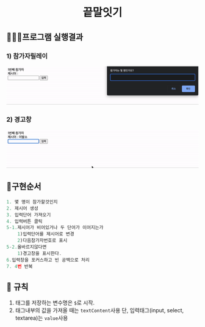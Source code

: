 <h1 align="middle">
    끝말잇기 </h1>

## 👨🏻‍💻프로그램 실행결과 ##

### 1) 참가자릴레이

<img width="600" src='../images/word_play.gif'>

### 2) 경고창

<img src="../images/word_play_alert.gif">

## 🚦구현순서
```js
1. 몇 명이 참가할것인지
2. 제시어 생성
3. 입력단어 가져오기
4. 입력버튼 클릭
5-1.제시어가 비어있거나 두 단어가 이어지는가
    1)입력단어를 제시어로 변경
    2)다음참가자번호로 표시
5-2.올바르지않다면
    1)경고창을 표시한다.
6.입력창을 포커스하고 빈 공백으로 처리
7. 4번 반복
```
## 📌 규칙

1) 태그를 저장하는 변수명은 `$`로 시작.
2) 태그내부의 값을 가져올 때는 `textContent`사용 단, 입력태그(input, select, textarea)는 `value`사용